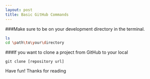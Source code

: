 ```yaml
---
layout: post
title: Basic GitHub Commands
---
```


###Make sure to be on your development directory in the terminal.
```bash
ls
cd \path\to\your\directory
```

###If you want to clone a project from GitHub to your local
```git
git clone [repository url]
```

<Under Preparation>
Have fun!
Thanks for reading
